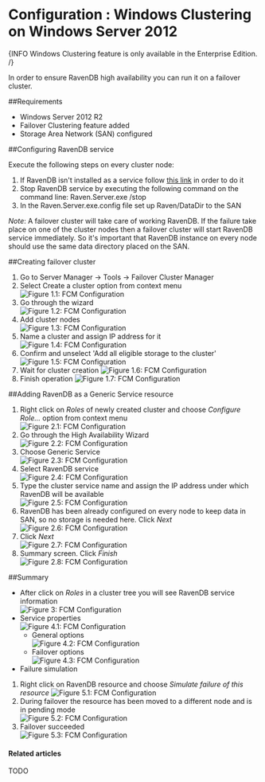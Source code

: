 # Configuration : Windows Clustering on Windows Server 2012

{INFO Windows Clustering feature is only available in the Enterprise Edition. /}

In order to ensure RavenDB high availability you can run it on a failover cluster.

##Requirements

* Windows Server 2012 R2
* Failover Clustering feature added
* Storage Area Network (SAN) configured

##Configuring RavenDB service

Execute the following steps on every cluster node:

1. If RavenDB isn't installed as a service follow [this link](../../../server/installation/as-a-service) in order to do it
2. Stop RavenDB service by executing the following command on the command line: Raven.Server.exe /stop
3. In the Raven.Server.exe.config file set up Raven/DataDir to the SAN

*Note*: A failover cluster will take care of working RavenDB. If the failure take place on one of the cluster nodes then a failover cluster will start RavenDB service immediately. So it's important that RavenDB instance on every node should use the same data directory placed on the SAN. 

##Creating failover cluster

1. Go to Server Manager -> Tools -> Failover Cluster Manager
2. Select Create a cluster option from context menu  
![Figure 1.1: FCM Configuration](images\01CreateCluster_2012.jpg)
3. Go through the wizard   
![Figure 1.2: FCM Configuration](images\01CreateCluster_Wizard01_2012.jpg)
4. Add cluster nodes  
![Figure 1.3: FCM Configuration](images\01CreateCluster_Wizard02_2012.jpg)
5. Name a cluster and assign IP address for it  
![Figure 1.4: FCM Configuration](images\01CreateCluster_Wizard08_2012.jpg)
6. Confirm and unselect 'Add all eligible storage to the cluster'
![Figure 1.5: FCM Configuration](images\01CreateCluster_Wizard09_2012.jpg)
7. Wait for cluster creation
![Figure 1.6: FCM Configuration](images\01CreateCluster_Wizard10_2012.jpg)
7. Finish operation
![Figure 1.7: FCM Configuration](images\01CreateCluster_Wizard11_2012.jpg)

##Adding RavenDB as a Generic Service resource

1. Right click on *Roles* of newly created cluster and choose *Configure Role...* option from context menu  
![Figure 2.1: FCM Configuration](images\02ConfigureService_2012.jpg)
2. Go through the High Availability Wizard  
![Figure 2.2: FCM Configuration](images\02ConfigureService_Wizard01_2012.jpg)
3. Choose Generic Service  
![Figure 2.3: FCM Configuration](images\02ConfigureService_Wizard02_2012.jpg)
4. Select RavenDB service  
![Figure 2.4: FCM Configuration](images\02ConfigureService_Wizard03_2012.jpg)
5. Type the cluster service name and assign the IP address under which RavenDB will be available  
![Figure 2.5: FCM Configuration](images\02ConfigureService_Wizard04_2012.jpg)
6. RavenDB has been already configured on every node to keep data in SAN, so no storage is needed here. Click *Next*  
![Figure 2.6: FCM Configuration](images\02ConfigureService_Wizard05_2012.jpg)
7. Click *Next*  
![Figure 2.7: FCM Configuration](images\02ConfigureService_Wizard06_2012.jpg)
8. Summary screen. Click *Finish*  
![Figure 2.8: FCM Configuration](images\02ConfigureService_Wizard07_2012.jpg)

##Summary

* After click on *Roles* in a cluster tree you will see RavenDB service information  
![Figure 3: FCM Configuration](images\03ServiceInstalled_2012.jpg)
* Service properties  
![Figure 4.1: FCM Configuration](images\04ServiceProperties_2012.jpg)
	* General options  
![Figure 4.2: FCM Configuration](images\04ServiceProperties_01General_2012.jpg)
	* Failover options  
![Figure 4.3: FCM Configuration](images\04ServiceProperties_02Failover_2012.jpg)
* Failure simulation  
 1. Right click on RavenDB resource and choose *Simulate failure of this resource* 
![Figure 5.1: FCM Configuration](images\05FailureSimulation_2012.jpg)
 2. During failover the resource has been moved to a different node and is in pending mode  
![Figure 5.2: FCM Configuration](images\05FailureSimulation_Pending_2012.jpg)
 3. Failover succeeded  
![Figure 5.3: FCM Configuration](images\05FailureSimulation_FailoverSuccess_2012.jpg)

#### Related articles

TODO